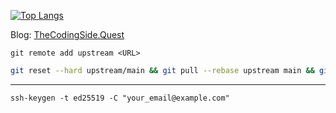 [![Top Langs](https://github-readme-stats.vercel.app/api/top-langs/?username=CheeseCake87&layout=compact&theme=dark)](https://github.com/anuraghazra/github-readme-stats)

Blog:
[TheCodingSide.Quest](https://thecodingside.quest)

`git remote add upstream <URL>`

```bash
git reset --hard upstream/main && git pull --rebase upstream main && git push --force-with-lease origin main
```

---

`ssh-keygen -t ed25519 -C "your_email@example.com"`

